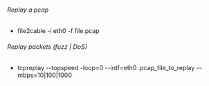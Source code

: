 ###### Replay a pcap
* file2cable -i eth0 -f file.pcap

###### Replay packets (fuzz | DoS)
* tcpreplay --topspeed -loop=0 --intf=eth0 .pcap_file_to_replay --mbps=10|100|1000
